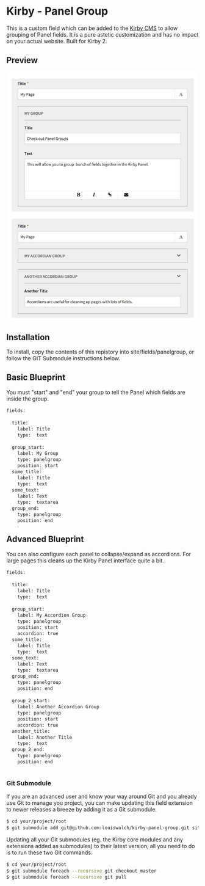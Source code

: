 # Kirby - Panel Group

This is a custom field which can be added to the [Kirby CMS](http://getkirby.com) to allow grouping of Panel fields. It is a pure astetic customization and has no impact on your actual website. Built for Kirby 2.

## Preview

![Screenshot](screenshot.png)


## Installation

To install, copy the contents of this repistory into site/fields/panelgroup, or follow the GIT Submodule instructions below.

## Basic Blueprint

You must "start" and "end" your group to tell the Panel which fields are inside the group.

```
fields:

  title:
    label: Title
    type:  text

  group_start:
    label: My Group
    type: panelgroup
    position: start
  some_title:
    label: Title
    type:  text
  some_text:
    label: Text
    type:  textarea
  group_end:
    type: panelgroup
    position: end

```

## Advanced Blueprint

You can also configure each panel to collapse/expand as accordions. For large pages this cleans up the Kirby Panel interface quite a bit.

```
fields:

  title:
    label: Title
    type:  text

  group_start:
    label: My Accordion Group
    type: panelgroup
    position: start
    accordion: true
  some_title:
    label: Title
    type:  text
  some_text:
    label: Text
    type:  textarea
  group_end:
    type: panelgroup
    position: end

  group_2_start:
    label: Another Accordion Group
    type: panelgroup
    position: start
    accordion: true
  another_title:
    label: Another Title
    type:  text
  group_2_end:
    type: panelgroup
    position: end


```

### Git Submodule

If you are an advanced user and know your way around Git and you already use Git to manage you project, you can make updating this field extension to newer releases a breeze by adding it as a Git submodule.

```bash
$ cd your/project/root
$ git submodule add git@github.com:louiswalch/kirby-panel-group.git site/fields/panelgroup
```

Updating all your Git submodules (eg. the Kirby core modules and any extensions added as submodules) to their latest version, all you need to do is to run these two Git commands.

```bash
$ cd your/project/root
$ git submodule foreach --recursive git checkout master
$ git submodule foreach --recursive git pull

